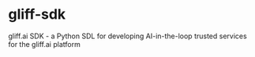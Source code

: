 # gliff-sdk
gliff.ai SDK - a Python SDL for developing AI-in-the-loop trusted services for the gliff.ai platform

